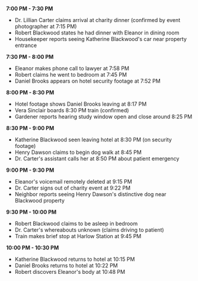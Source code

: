 **7:00 PM - 7:30 PM**

- Dr. Lillian Carter claims arrival at charity dinner (confirmed by event photographer at 7:15 PM)
- Robert Blackwood states he had dinner with Eleanor in dining room
- Housekeeper reports seeing Katherine Blackwood's car near property entrance

**7:30 PM - 8:00 PM**

- Eleanor makes phone call to lawyer at 7:58 PM
- Robert claims he went to bedroom at 7:45 PM
- Daniel Brooks appears on hotel security footage at 7:52 PM

**8:00 PM - 8:30 PM**

- Hotel footage shows Daniel Brooks leaving at 8:17 PM
- Vera Sinclair boards 8:30 PM train (confirmed)
- Gardener reports hearing study window open and close around 8:25 PM

**8:30 PM - 9:00 PM**

- Katherine Blackwood seen leaving hotel at 8:30 PM (on security footage)
- Henry Dawson claims to begin dog walk at 8:45 PM
- Dr. Carter's assistant calls her at 8:50 PM about patient emergency

**9:00 PM - 9:30 PM**

- Eleanor's voicemail remotely deleted at 9:15 PM
- Dr. Carter signs out of charity event at 9:22 PM
- Neighbor reports seeing Henry Dawson's distinctive dog near Blackwood property

**9:30 PM - 10:00 PM**

- Robert Blackwood claims to be asleep in bedroom
- Dr. Carter's whereabouts unknown (claims driving to patient)
- Train makes brief stop at Harlow Station at 9:45 PM

**10:00 PM - 10:30 PM**

- Katherine Blackwood returns to hotel at 10:15 PM
- Daniel Brooks returns to hotel at 10:22 PM
- Robert discovers Eleanor's body at 10:48 PM
